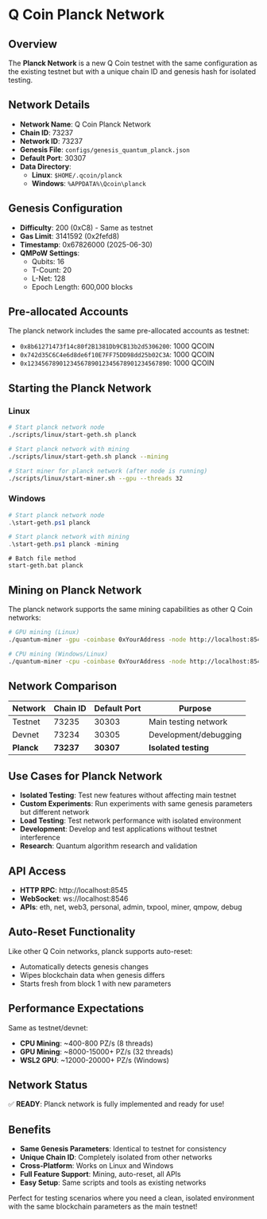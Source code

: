 # Q Coin Planck Network

## Overview
The **Planck Network** is a new Q Coin testnet with the same configuration as the existing testnet but with a unique chain ID and genesis hash for isolated testing.

## Network Details
- **Network Name**: Q Coin Planck Network
- **Chain ID**: 73237
- **Network ID**: 73237
- **Genesis File**: `configs/genesis_quantum_planck.json`
- **Default Port**: 30307
- **Data Directory**: 
  - **Linux**: `$HOME/.qcoin/planck`
  - **Windows**: `%APPDATA%\Qcoin\planck`

## Genesis Configuration
- **Difficulty**: 200 (0xC8) - Same as testnet
- **Gas Limit**: 3141592 (0x2fefd8)
- **Timestamp**: 0x67826000 (2025-06-30)
- **QMPoW Settings**:
  - Qubits: 16
  - T-Count: 20
  - L-Net: 128
  - Epoch Length: 600,000 blocks

## Pre-allocated Accounts
The planck network includes the same pre-allocated accounts as testnet:
- `0x8b61271473f14c80f2B1381Db9CB13b2d5306200`: 1000 QCOIN
- `0x742d35C6C4e6d8de6f10E7FF75DD98dd25b02C3A`: 1000 QCOIN
- `0x1234567890123456789012345678901234567890`: 1000 QCOIN

## Starting the Planck Network

### Linux
```bash
# Start planck network node
./scripts/linux/start-geth.sh planck

# Start planck network with mining
./scripts/linux/start-geth.sh planck --mining

# Start miner for planck network (after node is running)
./scripts/linux/start-miner.sh --gpu --threads 32
```

### Windows
```powershell
# Start planck network node
.\start-geth.ps1 planck

# Start planck network with mining
.\start-geth.ps1 planck -mining
```

```batch
# Batch file method
start-geth.bat planck
```

## Mining on Planck Network
The planck network supports the same mining capabilities as other Q Coin networks:

```bash
# GPU mining (Linux)
./quantum-miner -gpu -coinbase 0xYourAddress -node http://localhost:8545

# CPU mining (Windows/Linux)  
./quantum-miner -cpu -coinbase 0xYourAddress -node http://localhost:8545 -threads 8
```

## Network Comparison

| Network | Chain ID | Default Port | Purpose |
|---------|----------|--------------|---------|
| Testnet | 73235 | 30303 | Main testing network |
| Devnet | 73234 | 30305 | Development/debugging |
| **Planck** | **73237** | **30307** | **Isolated testing** |

## Use Cases for Planck Network
- **Isolated Testing**: Test new features without affecting main testnet
- **Custom Experiments**: Run experiments with same genesis parameters but different network
- **Load Testing**: Test network performance with isolated environment
- **Development**: Develop and test applications without testnet interference
- **Research**: Quantum algorithm research and validation

## API Access
- **HTTP RPC**: http://localhost:8545
- **WebSocket**: ws://localhost:8546
- **APIs**: eth, net, web3, personal, admin, txpool, miner, qmpow, debug

## Auto-Reset Functionality
Like other Q Coin networks, planck supports auto-reset:
- Automatically detects genesis changes
- Wipes blockchain data when genesis differs
- Starts fresh from block 1 with new parameters

## Performance Expectations
Same as testnet/devnet:
- **CPU Mining**: ~400-800 PZ/s (8 threads)
- **GPU Mining**: ~8000-15000+ PZ/s (32 threads)
- **WSL2 GPU**: ~12000-20000+ PZ/s (Windows)

## Network Status
✅ **READY**: Planck network is fully implemented and ready for use!

## Benefits
- **Same Genesis Parameters**: Identical to testnet for consistency
- **Unique Chain ID**: Completely isolated from other networks
- **Cross-Platform**: Works on Linux and Windows
- **Full Feature Support**: Mining, auto-reset, all APIs
- **Easy Setup**: Same scripts and tools as existing networks

Perfect for testing scenarios where you need a clean, isolated environment with the same blockchain parameters as the main testnet! 